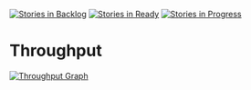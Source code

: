 [![Stories in Backlog](https://badge.waffle.io/dmgress/cloudgrapher.svg?label=Backlog&title=Backlog)](http://waffle.io/dmgress/cloudgrapher)
[![Stories in Ready](https://badge.waffle.io/dmgress/cloudgrapher.svg?label=ready&title=Ready)](http://waffle.io/dmgress/cloudgrapher)
[![Stories in Progress](https://badge.waffle.io/dmgress/cloudgrapher.svg?label=in%20progress&title=In%20Progress)](http://waffle.io/dmgress/cloudgrapher)

Throughput
===
[![Throughput Graph](https://graphs.waffle.io/dmgress/cloudgrapher/throughput.svg)](https://waffle.io/dmgress/cloudgrapher/metrics)
